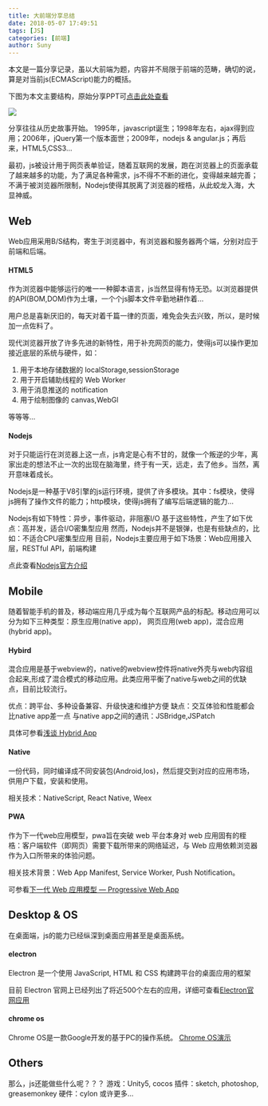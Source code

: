 ```yaml
---
title: 大前端分享总结
date: 2018-05-07 17:49:51
tags: [JS]
categories: [前端]
author: Suny
---
```


本文是一篇分享记录，虽以大前端为题，内容并不局限于前端的范畴，确切的说，算是对当前js(ECMAScript)能力的概括。

<!--more-->

下图为本文主要结构，原始分享PPT可[点击此处查看](https://prezi.com/p/rs70y0ozmnnk/)

![](/images/2018-05-07-a-glance-of-frontend/1.png)

分享往往从历史故事开始。
1995年，javascript诞生；1998年左右，ajax得到应用；2006年，jQuery第一个版本面世；2009年，nodejs & angular.js；再后来，HTML5,CSS3...

最初，js被设计用于网页表单验证，随着互联网的发展，跑在浏览器上的页面承载了越来越多的功能，为了满足各种需求，js不得不不断的进化，变得越来越完善；不满于被浏览器所限制，Nodejs使得其脱离了浏览器的桎梏，从此蛟龙入海，大显神威。

## Web

Web应用采用B/S结构，寄生于浏览器中，有浏览器和服务器两个端，分别对应于前端和后端。

#### HTML5

作为浏览器中能够运行的唯一一种脚本语言，js当然显得有恃无恐。以浏览器提供的API(BOM,DOM)作为土壤，一个个js脚本文件辛勤地耕作着...

用户总是喜新厌旧的，每天对着千篇一律的页面，难免会失去兴致，所以，是时候加一点佐料了。

现代浏览器开放了许多先进的新特性，用于补充网页的能力，使得js可以操作更加接近底层的系统与硬件，如：

1. 用于本地存储数据的 localStorage,sessionStorage
2. 用于开启辅助线程的 Web Worker
3. 用于消息推送的 notification
4. 用于绘制图像的 canvas,WebGl

等等等...

#### Nodejs

对于只能运行在浏览器上这一点，js肯定是心有不甘的，就像一个叛逆的少年，离家出走的想法不止一次的出现在脑海里，终于有一天，远走，去了他乡。当然，离开意味着成长。

Nodejs是一种基于V8引擎的js运行环境，提供了许多模块。其中：fs模块，使得js拥有了操作文件的能力；http模块，使得js拥有了编写后端逻辑的能力...

Nodejs有如下特性：异步，事件驱动，非阻塞I/O
基于这些特性，产生了如下优点：高并发，适合I/O密集型应用
然而，Nodejs并不是银弹，也是有些缺点的，比如：不适合CPU密集型应用
目前，Nodejs主要应用于如下场景：Web应用接入层，RESTful API，前端构建

点此查看[Nodejs官方介绍](http://nodejs.cn/)

## Mobile

随着智能手机的普及，移动端应用几乎成为每个互联网产品的标配。移动应用可以分为如下三种类型：原生应用(native app)， 网页应用(web app)，混合应用(hybrid app)。

#### Hybird

混合应用是基于webview的，native的webview控件将native外壳与web内容组合起来,形成了混合模式的移动应用。此类应用平衡了native与web之间的优缺点，目前比较流行。

优点：跨平台、多种设备兼容、升级快速和维护方便
缺点：交互体验和性能都会比native app差一点
与native app之间的通讯：JSBridge,JSPatch

具体可参看[浅谈 Hybrid App](https://zhuanlan.zhihu.com/p/21387961)

#### Native

一份代码，同时编译成不同安装包(Android,Ios)，然后提交到对应的应用市场，供用户下载，安装和使用。

相关技术：NativeScript, React Native, Weex

#### PWA

作为下一代web应用模型，pwa旨在突破 web 平台本身对 web 应用固有的桎梏：客户端软件（即网页）需要下载所带来的网络延迟，与 Web 应用依赖浏览器作为入口所带来的体验问题。

相关技术背景：Web App Manifest, Service Worker, Push Notification。

可参看[下一代 Web 应用模型 — Progressive Web App](https://zhuanlan.zhihu.com/p/25167289)

## Desktop & OS

在桌面端，js的能力已经纵深到桌面应用甚至是桌面系统。

#### electron

Electron 是一个使用 JavaScript, HTML 和 CSS 构建跨平台的桌面应用的框架

目前 Electron 官网上已经列出了将近500个左右的应用，详细可查看[Electron官网应用](https://electronjs.org/apps)

#### chrome os

Chrome OS是一款Google开发的基于PC的操作系统。
[Chrome OS演示](https://www.bilibili.com/video/av279438/)

## Others

那么，js还能做些什么呢？？？
游戏：Unity5, cocos
插件：sketch, photoshop, greasemonkey
硬件：cylon
或许更多...
